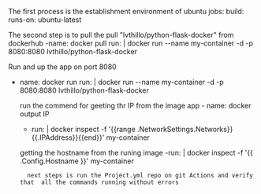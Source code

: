 The first process is the establishment environment of ubuntu
jobs:
 build:
 runs-on: ubuntu-latest
 
  The second step is to pull  the pull "lvthillo/python-flask-docker" from dockerhub 
-name: docker pull
   run: |
        docker run --name my-container -d -p 8080:8080 lvthillo/python-flask-docker
    
  Run and up the app on port 8080
- name: docker run
   run: |
        docker run --name my-container -d -p 8080:8080 lvthillo/python-flask-docker
        
   run the commend for geeting thr IP from the image app
         - name: docker output IP  
  - run: |
            docker inspect -f '{{range .NetworkSettings.Networks}}{{.IPAddress}}{{end}}' my-container
            
   getting the hostname from the runing image 
   -run: |
        docker inspect -f '{{ .Config.Hostname }}' my-container
        
        next steps is run the Project.yml repo on git Actions and verify that  all the commands running without errors
